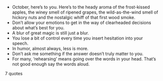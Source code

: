  - October, here’s to you. Here’s to the heady aroma of the frost-kissed apples, the winey smell of ripened grapes, the wild-as-the-wind smell of hickory nuts and the nostalgic whiff of that first wood smoke.
 - Don’t allow your emotions to get in the way of clearheaded decisions about what’s best for you.
 - A blur of great magic is still just a blur.
 - You lose a bit of control every time you insert hesitation into your speech.
 - In humor, almost always, less is more.
 - Don’t ask me something if the answer doesn’t truly matter to you.
 - For many, ‘rehearsing’ means going over the words in your head. That’s not good enough say the words aloud.

7 quotes